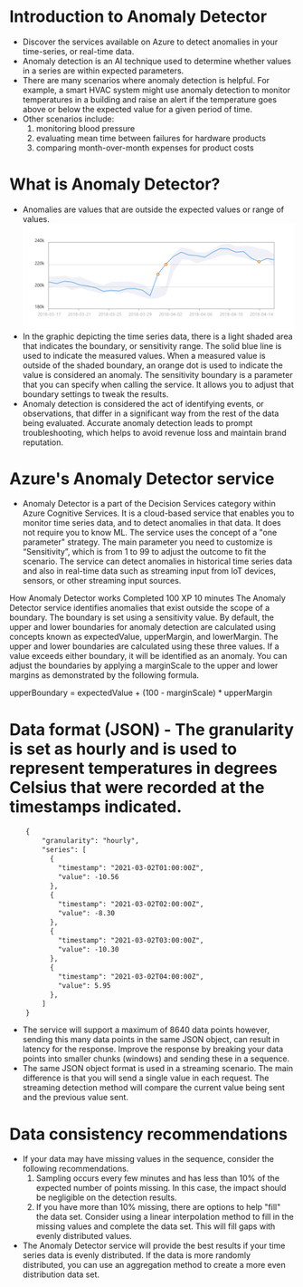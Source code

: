 # Introduction to Anomaly Detector
* Discover the services available on Azure to detect anomalies in your time-series, or real-time data.
* Anomaly detection is an AI technique used to determine whether values in a series are within expected parameters.
* There are many scenarios where anomaly detection is helpful. For example, a smart HVAC system might use anomaly detection to monitor temperatures in a building and raise an alert if the temperature goes above or below the expected value for a given period of time.
* Other scenarios include:
    1. monitoring blood pressure
    2. evaluating mean time between failures for hardware products
    3. comparing month-over-month expenses for product costs

# What is Anomaly Detector?
* Anomalies are values that are outside the expected values or range of values.
![](img/9/1.batch-anomaly.png)
* In the graphic depicting the time series data, there is a light shaded area that indicates the boundary, or sensitivity range. The solid blue line is used to indicate the measured values. When a measured value is outside of the shaded boundary, an orange dot is used to indicate the value is considered an anomaly. The sensitivity boundary is a parameter that you can specify when calling the service. It allows you to adjust that boundary settings to tweak the results.
* Anomaly detection is considered the act of identifying events, or observations, that differ in a significant way from the rest of the data being evaluated. Accurate anomaly detection leads to prompt troubleshooting, which helps to avoid revenue loss and maintain brand reputation.

# Azure's Anomaly Detector service
* Anomaly Detector is a part of the Decision Services category within Azure Cognitive Services. It is a cloud-based service that enables you to monitor time series data, and to detect anomalies in that data. It does not require you to know ML. The service uses the concept of a "one parameter" strategy. The main parameter you need to customize is “Sensitivity”, which is from 1 to 99 to adjust the outcome to fit the scenario. The service can detect anomalies in historical time series data and also in real-time data such as streaming input from IoT devices, sensors, or other streaming input sources.

How Anomaly Detector works
Completed
100 XP
10 minutes
The Anomaly Detector service identifies anomalies that exist outside the scope of a boundary. The boundary is set using a sensitivity value. By default, the upper and lower boundaries for anomaly detection are calculated using concepts known as expectedValue, upperMargin, and lowerMargin. The upper and lower boundaries are calculated using these three values. If a value exceeds either boundary, it will be identified as an anomaly. You can adjust the boundaries by applying a marginScale to the upper and lower margins as demonstrated by the following formula.

upperBoundary = expectedValue + (100 - marginScale) * upperMargin

# Data format (JSON) - The granularity is set as hourly and is used to represent temperatures in degrees Celsius that were recorded at the timestamps indicated.
``` mark
    {
        "granularity": "hourly",
        "series": [
          {
            "timestamp": "2021-03-02T01:00:00Z",
            "value": -10.56
          },
          {
            "timestamp": "2021-03-02T02:00:00Z",
            "value": -8.30
          },
          {
            "timestamp": "2021-03-02T03:00:00Z",
            "value": -10.30
          },
          {
            "timestamp": "2021-03-02T04:00:00Z",
            "value": 5.95
          },
        ]
    }
```
* The service will support a maximum of 8640 data points however, sending this many data points in the same JSON object, can result in latency for the response. Improve the response by breaking your data points into smaller chunks (windows) and sending these in a sequence.
* The same JSON object format is used in a streaming scenario. The main difference is that you will send a single value in each request. The streaming detection method will compare the current value being sent and the previous value sent.

# Data consistency recommendations
* If your data may have missing values in the sequence, consider the following recommendations.
    1. Sampling occurs every few minutes and has less than 10% of the expected number of points missing. In this case, the impact should be negligible on the detection results.
    2. If you have more than 10% missing, there are options to help "fill" the data set. Consider using a linear interpolation method to fill in the missing values and complete the data set. This will fill gaps with evenly distributed values.
* The Anomaly Detector service will provide the best results if your time series data is evenly distributed. If the data is more randomly distributed, you can use an aggregation method to create a more even distribution data set.
